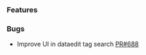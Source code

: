### Features
 

### Bugs

* Improve UI in dataedit tag search [PR#688](https://github.com/OpenEnergyPlatform/oeplatform/pull/688)
